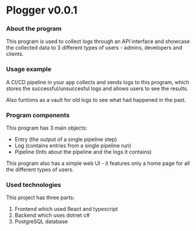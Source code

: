 # Plogger v0.0.1

### About the program
This program is used to collect logs through an API interface and showcase the collected data to 3 different types of users - admins, developers and clients.

### Usage example
A CI/CD pipeline in your app collects and sends logs to this program, which stores the successful/unsuccesful logs and allows users to see the results.

Also funtions as a vault for old logs to see what had happened in the past.

### Program components
This program has 3 main objects:
* Entry (the output of a single pipeline step)
* Log (contains entries from a single pipeline run)
* Pipeline (Info about the pipeline and the logs it contains)

This program also has a simple web UI - it features only a home page for all the different types of users.

### Used technologies

This project has three parts:
1. Frontend which used React and typescript
2. Backend which uses dotnet c#
3. PostgreSQL database